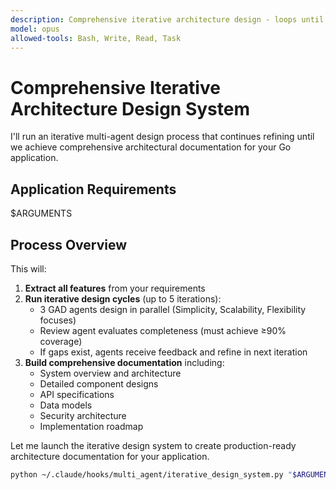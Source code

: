 ```yaml
---
description: Comprehensive iterative architecture design - loops until complete documentation
model: opus
allowed-tools: Bash, Write, Read, Task
---
```


# Comprehensive Iterative Architecture Design System

I'll run an iterative multi-agent design process that continues refining until we achieve comprehensive architectural documentation for your Go application.

## Application Requirements
$ARGUMENTS

## Process Overview

This will:
1. **Extract all features** from your requirements
2. **Run iterative design cycles** (up to 5 iterations):
   - 3 GAD agents design in parallel (Simplicity, Scalability, Flexibility focuses)
   - Review agent evaluates completeness (must achieve ≥90% coverage)
   - If gaps exist, agents receive feedback and refine in next iteration
3. **Build comprehensive documentation** including:
   - System overview and architecture
   - Detailed component designs
   - API specifications
   - Data models
   - Security architecture
   - Implementation roadmap

Let me launch the iterative design system to create production-ready architecture documentation for your application.

```bash
python ~/.claude/hooks/multi_agent/iterative_design_system.py "$ARGUMENTS"
```